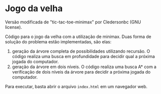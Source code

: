 # Jogo da velha

Versão modificada de "tic-tac-toe-minimax" por Cledersonbc (GNU license).

Código para o jogo da velha com a utilização de minimax. Duas forma de solução do problema estão implementadas, são elas:

1. geração da árvore completa de possibilidades utilizando recursão. O código realiza uma busca em profundidade para decidir qual a próxima jogada do computador.
2. geração da árvore em dois níveis. O código realiza uma busca A* com a verificação de dois níveis da árvore para decidir a próxima jogada do computador.

Para executar, basta abrir o arquivo `index.html` em um navegador web.
